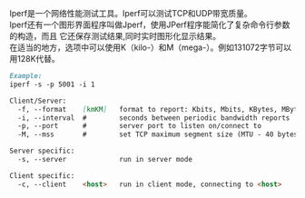 Iperf是一个网络性能测试工具。Iperf可以测试TCP和UDP带宽质量。<br>
Iperf还有一个图形界面程序叫做Jperf，使用JPerf程序能简化了复杂命令行参数的构造，而且 它还保存测试结果,同时实时图形化显示结果。<br>
在适当的地方，选项中可以使用K（kilo-）和M（mega-）。例如131072字节可以用128K代替。<br>

```markdown
Example:
iperf -s -p 5001 -i 1

Client/Server:
  -f, --format    [kmKM]   format to report: Kbits, Mbits, KBytes, MBytes
  -i, --interval  #        seconds between periodic bandwidth reports
  -p, --port      #        server port to listen on/connect to
  -M, --mss       #        set TCP maximum segment size (MTU - 40 bytes)

Server specific:
  -s, --server             run in server mode

Client specific:
  -c, --client    <host>   run in client mode, connecting to <host>
```
